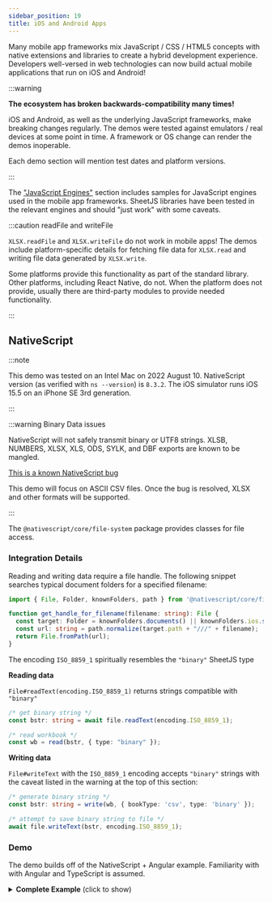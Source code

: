 ```yaml
---
sidebar_position: 19
title: iOS and Android Apps
---
```


Many mobile app frameworks mix JavaScript / CSS / HTML5 concepts with native
extensions and libraries to create a hybrid development experience.  Developers
well-versed in web technologies can now build actual mobile applications that
run on iOS and Android!

:::warning

**The ecosystem has broken backwards-compatibility many times!**

iOS and Android, as well as the underlying JavaScript frameworks, make breaking
changes regularly.  The demos were tested against emulators / real devices at
some point in time.  A framework or OS change can render the demos inoperable.

Each demo section will mention test dates and platform versions.

:::

The ["JavaScript Engines"](./engines) section includes samples for JavaScript
engines used in the mobile app frameworks.  SheetJS libraries have been tested
in the relevant engines and should "just work" with some caveats.

:::caution readFile and writeFile

`XLSX.readFile` and `XLSX.writeFile` do not work in mobile apps!  The demos
include platform-specific details for fetching file data for `XLSX.read` and
writing file data generated by `XLSX.write`.

Some platforms provide this functionality as part of the standard library.
Other platforms, including React Native, do not.  When the platform does not
provide, usually there are third-party modules to provide needed functionality.

:::

## NativeScript

:::note

This demo was tested on an Intel Mac on 2022 August 10.  NativeScript version
(as verified with `ns --version`) is `8.3.2`.  The iOS simulator runs iOS 15.5
on an iPhone SE 3rd generation.

:::

:::warning Binary Data issues

NativeScript will not safely transmit binary or UTF8 strings. XLSB, NUMBERS,
XLSX, XLS, ODS, SYLK, and DBF exports are known to be mangled.

[This is a known NativeScript bug](https://github.com/NativeScript/NativeScript/issues/9586)

This demo will focus on ASCII CSV files.  Once the bug is resolved, XLSX and
other formats will be supported.

:::

The `@nativescript/core/file-system` package provides classes for file access.

### Integration Details

Reading and writing data require a file handle.  The following snippet searches
typical document folders for a specified filename:

```ts
import { File, Folder, knownFolders, path } from '@nativescript/core/file-system';

function get_handle_for_filename(filename: string): File {
  const target: Folder = knownFolders.documents() || knownFolders.ios.sharedPublic();
  const url: string = path.normalize(target.path + "///" + filename);
  return File.fromPath(url);
}
```

The encoding `ISO_8859_1` spiritually resembles the `"binary"` SheetJS type

**Reading data**

`File#readText(encoding.ISO_8859_1)` returns strings compatible with `"binary"`

```ts
/* get binary string */
const bstr: string = await file.readText(encoding.ISO_8859_1);

/* read workbook */
const wb = read(bstr, { type: "binary" });
```

**Writing data**

`File#writeText` with the `ISO_8859_1` encoding accepts `"binary"` strings with
the caveat listed in the warning at the top of this section:

```ts
/* generate binary string */
const bstr: string = write(wb, { bookType: 'csv', type: 'binary' });

/* attempt to save binary string to file */
await file.writeText(bstr, encoding.ISO_8859_1);
```

### Demo

The demo builds off of the NativeScript + Angular example.  Familiarity with
with Angular and TypeScript is assumed.

<details><summary><b>Complete Example</b> (click to show)</summary>

0) Follow the official Environment Setup instructions (tested with "macOS + iOS")

1) Create a skeleton NativeScript + Angular app:

```bash
ns create SheetJSNS --ng
```

2) Launch the app in the iOS simulator to verify that the demo built properly:

```bash
cd SheetJSNS
ns run ios
```

(this may take a while)

Once the simulator launches and the test app is displayed, end the script by
selecting the terminal and entering the key sequence `CTRL + C`

3) From the project folder, install the library:

```bash
npm install --save https://cdn.sheetjs.com/xlsx-latest/xlsx-latest.tgz
```

4) To confirm the library was loaded, change the title to show the version.  The
differences are highlighted.

`src/app/item/items.component.ts` imports the version string to the component:

```ts title="src/app/item/items.component.ts"
// highlight-next-line
import { version } from 'xlsx';
import { Component, OnInit } from '@angular/core'

import { Item } from './item'
import { ItemService } from './item.service'

@Component({
  selector: 'ns-items',
  templateUrl: './items.component.html',
})
export class ItemsComponent implements OnInit {
  items: Array<Item>
  // highlight-next-line
  version = `SheetJS - ${version}`;

  constructor(private itemService: ItemService) {}

  ngOnInit(): void {
    this.items = this.itemService.getItems()
  }
}
```

`src/app/item/items.component.html` references the version in the title:

```xml title="src/app/item/items.component.html"
<!-- highlight-next-line -->
<ActionBar [title]="version"></ActionBar>

<GridLayout>
  <ListView [items]="items">
    <ng-template let-item="item">
      <StackLayout [nsRouterLink]="['/item', item.id]">
        <Label [text]="item.name"></Label>
      </StackLayout>
    </ng-template>
  </ListView>
</GridLayout>
```

Relaunch the app with `ns run ios` and the title bar should show the version.

![NativeScript Step 4](pathname:///mobile/nativescript4.png)

5) Add the Import and Export buttons to the template:

```xml title="src/app/item/items.component.html"
<ActionBar [title]="version"></ActionBar>

<!-- highlight-start -->
<StackLayout>
  <StackLayout orientation="horizontal">
    <Button text="Import File" (tap)="import()" style="padding: 10px"></Button>
    <Button text="Export File" (tap)="export()" style="padding: 10px"></Button>
  </StackLayout>
<!-- highlight-end -->
  <ListView [items]="items">
    <ng-template let-item="item">
      <StackLayout [nsRouterLink]="['/item', item.id]">
        <Label [text]="item.name"></Label>
      </StackLayout>
    </ng-template>
  </ListView>
<!-- highlight-next-line -->
</StackLayout>
```

```ts title="src/app/item/items.component.ts"
// highlight-start
import { version, utils, read, write } from 'xlsx';
import { Dialogs } from '@nativescript/core';
import { encoding } from '@nativescript/core/text';
import { File, Folder, knownFolders, path } from '@nativescript/core/file-system';
// highlight-end
import { Component, OnInit } from '@angular/core'

import { Item } from './item'
import { ItemService } from './item.service'

// highlight-start
function get_handle_for_filename(filename: string): [File, string] {
  const target: Folder = knownFolders.documents() || knownFolders.ios.sharedPublic();
  const url: string = path.normalize(target.path + "///" + filename);
  return [File.fromPath(url), url];
}
// highlight-end

@Component({
  selector: 'ns-items',
  templateUrl: './items.component.html',
})
export class ItemsComponent implements OnInit {
  items: Array<Item>
  version: string = `SheetJS - ${version}`;

  constructor(private itemService: ItemService) {}

  ngOnInit(): void {
    this.items = this.itemService.getItems()
  }

  // highlight-start
  /* Import button */
  async import() {
  }

  /* Export button */
  async export() {
  }
  // highlight-end
}
```

Restart the app process and two buttons should show up at the top:

![NativeScript Step 5](pathname:///mobile/nativescript5.png)

6) Implement import and export:

```ts title="src/app/item/items.component.ts"
import { version, utils, read, write } from 'xlsx';
import { Dialogs } from '@nativescript/core';
import { encoding } from '@nativescript/core/text';
import { File, Folder, knownFolders, path } from '@nativescript/core/file-system';
import { Component, OnInit } from '@angular/core'

import { Item } from './item'
import { ItemService } from './item.service'

function get_handle_for_filename(filename: string): [File, string] {
  const target: Folder = knownFolders.documents() || knownFolders.ios.sharedPublic();
  const url: string = path.normalize(target.path + "///" + filename);
  return [File.fromPath(url), url];
}

@Component({
  selector: 'ns-items',
  templateUrl: './items.component.html',
})
export class ItemsComponent implements OnInit {
  items: Array<Item>
  version: string = `SheetJS - ${version}`;

  constructor(private itemService: ItemService) {}

  ngOnInit(): void {
    this.items = this.itemService.getItems()
  }

  /* Import button */
  async import() {
    // highlight-start
    /* find appropriate path */
    const [file, url] = get_handle_for_filename("SheetJSNS.csv");

    try {
      /* get binary string */
      const bstr: string = await file.readText(encoding.ISO_8859_1);

      /* read workbook */
      const wb = read(bstr, { type: "binary" });

      /* grab first sheet */
      const wsname: string = wb.SheetNames[0];
      const ws = wb.Sheets[wsname];

      /* update table */
      this.items = utils.sheet_to_json<Item>(ws);
      Dialogs.alert(`Attempting to read to ${filename} in ${url}`);
    } catch(e) { Dialogs.alert(e.message); }
    // highlight-end
  }

  /* Export button */
  async export() {
    // highlight-start
    /* find appropriate path */
    const [file, url] = get_handle_for_filename("SheetJSNS.csv");

    try {
      /* create worksheet from data */
      const ws = utils.json_to_sheet(this.items);

      /* create workbook from worksheet */
      const wb = utils.book_new();
      utils.book_append_sheet(wb, ws, "Sheet1");

      /* generate binary string */
      const wbout: string = write(wb, { bookType: 'csv', type: 'binary' });

      /* attempt to save binary string to file */
      await file.writeText(wbout, encoding.ISO_8859_1);
      Dialogs.alert(`Wrote to ${filename} in ${url}`);
    } catch(e) { Dialogs.alert(e.message); }
    // highlight-end
  }
}
```

Restart the app process.

**Testing**

The app can be tested with the following sequence in the simulator:

- Hit "Export File".  A dialog will print where the file was written

- Open that file with a text editor.  It will be a 3-column CSV:

```csv
id,name,role
1,Ter Stegen,Goalkeeper
3,Piqué,Defender
4,I. Rakitic,Midfielder
...
```

After the header row, add the line `0,SheetJS,Library`:

```csv
id,name,role
0,SheetJS,Library
1,Ter Stegen,Goalkeeper
3,Piqué,Defender
...
```

- Hit "Import File".  A dialog will print the path of the file that was read.
  The first item in the list will change:

![NativeScript Step 7](pathname:///mobile/nativescript7.png)

</details>
